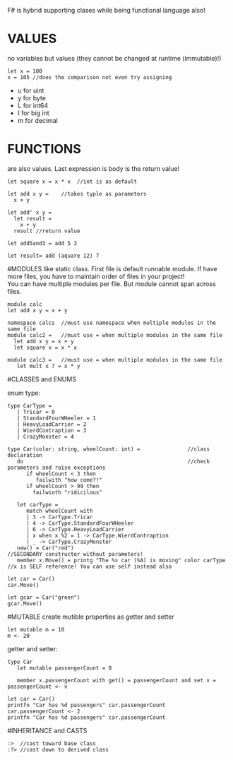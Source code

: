 
F# is hybrid supporting clases while being functional language also!

# VALUES
no variables but values (they cannot be changed at runtime (immutable)!)
```
let x = 100
x = 105 //does the comparison not even try assigning
```
 * u for uint
 * y for byte
 * L for int64
 * I for big int
 * m for decimal

# FUNCTIONS
are also values. 
Last expression is body is the return value!

```
let square x = x * x  //int is as default
```
```
let add x y =    //takes typle as parameters
  x + y
```
```
let add' x y = 
  let result =
    x + y
  result //return value
```
```
let add5and3 = add 5 3
```
```
let result= add (aquare 12) 7
```

#MODULES
like static class. 
First file is default runnable module. If have more files, you have to maintain order of files in your project!   
You can have multiple modules per file. But module cannot span across files.
```
module calc
let add x y = x + y
```
```
namespace calcs  //must use namespace when multiple modules in the same file
module calc2 =   //must use = when multiple modules in the same file
  let add x y = x + y
  let square x = x * x
  
module calc3 =   //must use = when multiple modules in the same file
   let mult x 7 = x * y
```

#CLASSES and ENUMS

enum type:
```
type CarType = 
   | Tricar = 0
   | StandardFourWHeeler = 1
   | HeavyLoadCarrier = 2
   | WierdContraption = 3
   | CrazyMonster = 4
```
```
type Car(color: string, wheelCount: int) =               //class declaration
   do                                                    //check parameters and raise exceptions
      if wheelCount < 3 then 
         failwith "how come?!"
      if wheelCount > 99 then
        failwioth "ridicilous"

   let carType = 
      match wheelCount with
      | 3 -> CarType.Tricar 
      | 4 -> CarType.StandardFourWHeeler
      | 6 -> CarType.HeavyLoadCarrier
      | x when x %2 = 1 -> CarType.WierdContraption
      | _ -> CarType.CrazyMonster
   new() = Car("red")                                                  //SECONDARY constructor without parameters!
   member x.Move() = printg "The %s car (%A) is moving" color carType  //x is SELF reference! You can use self instead also

let car = Car()
car.Move()

let gcar = Car("green")
gcar.Move()
```

#MUTABLE
create mutible properties as getter and setter

```
let mutable m = 10
m <- 20
```
getter and setter:
```
type Car
   let mutable passengerCount = 0
   
   member x.passengerCount with get() = passengerCount and set v = passengerCount <- v
   
let car = Car()
printfn "Car has %d passengers" car.passengerCount
car.passengerCount <- 2
printfn "Car has %d passengers" car.passengerCount
```

#INHERITANCE and CASTS

```
:>  //cast toward base class
:?> //cast down to derived class
```



